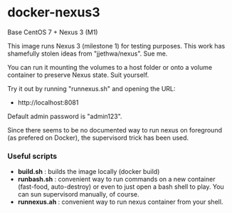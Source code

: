 docker-nexus3
=============

Base CentOS 7 + Nexus 3 (M1)

This image runs Nexus 3 (milestone 1) for testing purposes.
This work has shamefully stolen ideas from "jjethwa/nexus".
Sue me.

You can run it mounting the volumes to a host folder or onto
a volume container to preserve Nexus state. Suit yourself.

Try it out by running "runnexus.sh" and opening the URL:

* http://localhost:8081

Default admin password is "admin123".

Since there seems to be no documented way to run nexus on
foreground (as prefered on Docker), the supervisord trick
has been used.

### Useful scripts

* **build.sh** : builds the image locally (docker build)
* **runbash.sh** : convenient way to run commands on a new
container (fast-food, auto-destroy) or even to just
open a bash shell to play. You can sun supervisord manually,
of course.
* **runnexus.ah** : convenient way to run nexus container
from your shell.

